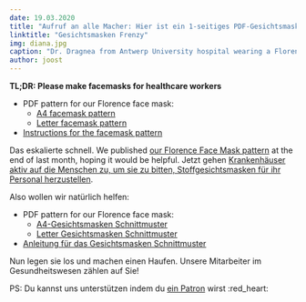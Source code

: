 ```yaml
---
date: 19.03.2020
title: "Aufruf an alle Macher: Hier ist ein 1-seitiges PDF-Gesichtsmasken-Muster; Jetzt gehen Sie und machen Sie welche und helfen Sie, dieses Ding zu schlagen"
linktitle: "Gesichtsmasken Frenzy"
img: diana.jpg
caption: "Dr. Dragnea from Antwerp University hospital wearing a Florence facemask"
author: joost
---
```


<Note>

**TL;DR: Please make facemasks for healthcare workers**


 - PDF pattern for our Florence face mask:
   - [A4 facemask pattern](/florence-facemask-freesewing.org.a4.pdf)
   - [Letter facemask pattern](/florence-facemask-freesewing.org.letter.pdf)
 - [Instructions for the facemask pattern](/docs/patterns/florence/instructions/)

</Note>

<YouTube id='VcQ69_ANsRA' />

Das eskalierte schnell. We published [our Florence Face Mask pattern](/designs/florence/) at the end of last month, hoping it would be helpful. Jetzt gehen [Krankenhäuser aktiv auf die Menschen zu, um sie zu bitten, Stoffgesichtsmasken für ihr Personal herzustellen](https://www.uza.be/mondmaskers).

Also wollen wir natürlich helfen:

 - PDF pattern for our Florence face mask:
   - [A4-Gesichtsmasken Schnittmuster](/florence-facemask-freesewing.org.a4.pdf)
   - [Letter Gesichtsmasken Schnittmuster](/florence-facemask-freesewing.org.letter.pdf)
 - [Anleitung für das Gesichtsmasken Schnittmuster](/docs/patterns/florence/instructions/)

Nun legen sie los und machen einen Haufen. Unsere Mitarbeiter im Gesundheitswesen zählen auf Sie!

<Note>

PS: Du kannst uns unterstützen indem du [ein Patron](/patrons/join/) wirst :red_heart: 
</Note>

